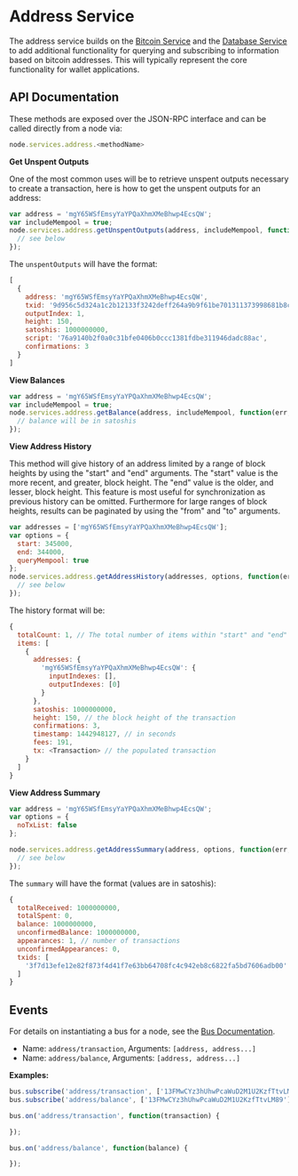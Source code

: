 # Address Service

The address service builds on the [Bitcoin Service](bitcoind.md) and the [Database Service](db.md) to add additional functionality for querying and subscribing to information based on bitcoin addresses. This will typically represent the core functionality for wallet applications.

## API Documentation

These methods are exposed over the JSON-RPC interface and can be called directly from a node via:

```js
node.services.address.<methodName>
```

**Get Unspent Outputs**

One of the most common uses will be to retrieve unspent outputs necessary to create a transaction, here is how to get the unspent outputs for an address:

```js
var address = 'mgY65WSfEmsyYaYPQaXhmXMeBhwp4EcsQW';
var includeMempool = true;
node.services.address.getUnspentOutputs(address, includeMempool, function(err, unspentOutputs) {
  // see below
});
```

The `unspentOutputs` will have the format:

```js
[
  {
    address: 'mgY65WSfEmsyYaYPQaXhmXMeBhwp4EcsQW',
    txid: '9d956c5d324a1c2b12133f3242deff264a9b9f61be701311373998681b8c1769',
    outputIndex: 1,
    height: 150,
    satoshis: 1000000000,
    script: '76a9140b2f0a0c31bfe0406b0ccc1381fdbe311946dadc88ac',
    confirmations: 3
  }
]
```

**View Balances**

```js
var address = 'mgY65WSfEmsyYaYPQaXhmXMeBhwp4EcsQW';
var includeMempool = true;
node.services.address.getBalance(address, includeMempool, function(err, balance) {
  // balance will be in satoshis
});
```

**View Address History**

This method will give history of an address limited by a range of block heights by using
the "start" and "end" arguments. The "start" value is the more recent, and greater, block height.
The "end" value is the older, and lesser, block height. This feature is most useful for synchronization
as previous history can be omitted. Furthermore for large ranges of block heights, results can be
paginated by using the "from" and "to" arguments.

```js
var addresses = ['mgY65WSfEmsyYaYPQaXhmXMeBhwp4EcsQW'];
var options = {
  start: 345000,
  end: 344000,
  queryMempool: true
};
node.services.address.getAddressHistory(addresses, options, function(err, history) {
  // see below
});
```

The history format will be:
```js
{
  totalCount: 1, // The total number of items within "start" and "end"
  items: [
    {
      addresses: {
        'mgY65WSfEmsyYaYPQaXhmXMeBhwp4EcsQW': {
          inputIndexes: [],
          outputIndexes: [0]
        }
      },
      satoshis: 1000000000,
      height: 150, // the block height of the transaction
      confirmations: 3,
      timestamp: 1442948127, // in seconds
      fees: 191,
      tx: <Transaction> // the populated transaction
    }
  ]
}
```

**View Address Summary**

```js
var address = 'mgY65WSfEmsyYaYPQaXhmXMeBhwp4EcsQW';
var options = {
  noTxList: false
};

node.services.address.getAddressSummary(address, options, function(err, summary) {
  // see below
});
```

The `summary` will have the format (values are in satoshis):
```js
{
  totalReceived: 1000000000,
  totalSpent: 0,
  balance: 1000000000,
  unconfirmedBalance: 1000000000,
  appearances: 1, // number of transactions
  unconfirmedAppearances: 0,
  txids: [
    '3f7d13efe12e82f873f4d41f7e63bb64708fc4c942eb8c6822fa5bd7606adb00'
  ]
}
```

## Events

For details on instantiating a bus for a node, see the [Bus Documentation](../bus.md).

- Name: `address/transaction`, Arguments: `[address, address...]`
- Name: `address/balance`, Arguments: `[address, address...]`

**Examples:**

```js
bus.subscribe('address/transaction', ['13FMwCYz3hUhwPcaWuD2M1U2KzfTtvLM89']);
bus.subscribe('address/balance', ['13FMwCYz3hUhwPcaWuD2M1U2KzfTtvLM89']);

bus.on('address/transaction', function(transaction) {

});

bus.on('address/balance', function(balance) {

});
```